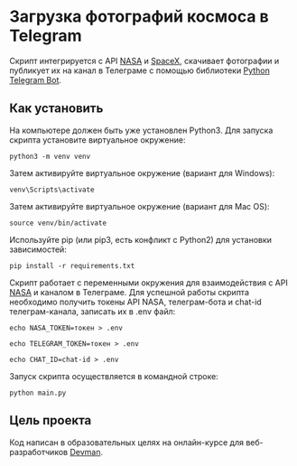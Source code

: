 # Загрузка фотографий космоса в Telegram 
Скрипт интегрируется с API [NASA](https://api.nasa.gov/) и [SpaceX](https://documenter.getpostman.com/view/2025350/RWaEzAiG#bc65ba60-decf-4289-bb04-4ca9df01b9c1), скачивает фотографии и публикует их на канал в Телеграме с помощью библиотеки [Python Telegram Bot](https://python-telegram-bot.readthedocs.io/en/stable/). 

## Как установить  
На компьютере должен быть уже установлен Python3. Для запуска скрипта установите виртуальное окружение: 

``` python3 -m venv venv ```

Затем активируйте виртуальное окружение (вариант для Windows):

``` venv\Scripts\activate ```

Затем активируйте виртуальное окружение (вариант для Mac OS):

``` source venv/bin/activate ```

Используйте pip (или pip3, есть конфликт с Python2) для установки зависимостей: 

``` pip install -r requirements.txt ``` 

Скрипт работает с переменными окружения для взаимодействия с API [NASA](https://api.nasa.gov/) и каналом в Телеграме. Для успешной работы скрипта необходимо получить токены API NASA, телеграм-бота и chat-id телеграм-канала, записать их в .env файл: 

``` echo NASA_TOKEN=токен > .env ```

``` echo TELEGRAM_TOKEN=токен > .env ```

``` echo CHAT_ID=chat-id > .env ```

Запуск скрипта осуществляется в командной строке: 

``` python main.py ```

## Цель проекта
Код написан в образовательных целях на онлайн-курсе для веб-разработчиков [Devman](https://dvmn.org/modules/). 

